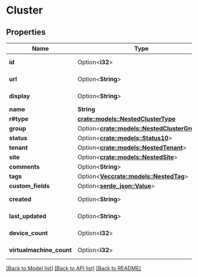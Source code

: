 # Cluster

## Properties

Name | Type | Description | Notes
------------ | ------------- | ------------- | -------------
**id** | Option<**i32**> |  | [optional][readonly]
**url** | Option<**String**> |  | [optional][readonly]
**display** | Option<**String**> |  | [optional][readonly]
**name** | **String** |  | 
**r#type** | [**crate::models::NestedClusterType**](NestedClusterType.md) |  | 
**group** | Option<[**crate::models::NestedClusterGroup**](NestedClusterGroup.md)> |  | [optional]
**status** | Option<[**crate::models::Status10**](Status_10.md)> |  | [optional]
**tenant** | Option<[**crate::models::NestedTenant**](NestedTenant.md)> |  | [optional]
**site** | Option<[**crate::models::NestedSite**](NestedSite.md)> |  | [optional]
**comments** | Option<**String**> |  | [optional]
**tags** | Option<[**Vec<crate::models::NestedTag>**](NestedTag.md)> |  | [optional]
**custom_fields** | Option<[**serde_json::Value**](.md)> |  | [optional]
**created** | Option<**String**> |  | [optional][readonly]
**last_updated** | Option<**String**> |  | [optional][readonly]
**device_count** | Option<**i32**> |  | [optional][readonly]
**virtualmachine_count** | Option<**i32**> |  | [optional][readonly]

[[Back to Model list]](../README.md#documentation-for-models) [[Back to API list]](../README.md#documentation-for-api-endpoints) [[Back to README]](../README.md)


